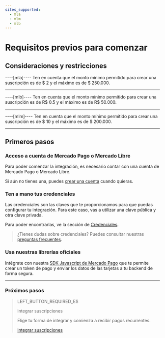 ```yaml
---
sites_supported:
  - mla
  - mlm
  - mlb
---
```


# Requisitos previos para comenzar

## Consideraciones y restricciones

----[mla]----
Ten en cuenta que el monto mínimo permitido para crear una suscripción es de $ 2 y el máximo es de $ 250.000.

------------

----[mlb]----
Ten en cuenta que el monto mínimo permitido para crear una suscripción es de R$ 0.5 y el máximo es de R$ 50.000.

------------

----[mlm]----
Ten en cuenta que el monto mínimo permitido para crear una suscripción es de $ 10 y el máximo es de $ 200.000.

------------

## Primeros pasos

### Acceso a cuenta de Mercado Pago o Mercado Libre
Para poder comenzar la integración, es necesario contar con una cuenta de Mercado Pago o Mercado Libre.

Si aún no tienes una, puedes <a href="https://www.mercadopago[FAKER][URL][DOMAIN]/" target="_blank">crear una cuenta</a> cuando quieras.

### Ten a mano tus credenciales

Las credenciales son las claves que te proporcionamos para que puedas configurar tu integración. Para este caso, vas a utilizar una clave pública y otra clave privada.

Para poder encontrarlas, ve la sección de <a href="https://www.mercadopago[FAKER][URL][DOMAIN]/account/credentials/" target="_blank">Credenciales</a>.

>¿Tienes dudas sobre credenciales? Puedes consultar nuestras <a href="https://www.mercadopago[FAKER][URL][DOMAIN]/developers/es/guides/resources/faqs/credentials/" target="_blank">preguntas frecuentes</a>.


### Usa nuestras librerías oficiales

Intégrate con nuestra <a href="https://www.mercadopago[FAKER][URL][DOMAIN]/developers/es/guides/sdks" target="_blank">SDK Javascript de Mercado Pago</a>  que te permite crear un token de pago y enviar los datos de las tarjetas a tu backend de forma segura. 


------------
### Próximos pasos
> LEFT_BUTTON_REQUIRED_ES
>
> Integrar suscripciones
>
> Elige tu forma de integrar y comienza a recibir pagos recurrentes.
>
> [Integrar suscripciones](http://www.mercadopago[FAKER][URL][DOMAIN]/developers/es/guides/online-payments/subscriptions/integration/)
